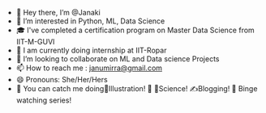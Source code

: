 - 👋 Hey there, I’m @Janaki
- 👀 I’m interested in Python, ML, Data Science
- 🎓 I've completed a certification program on Master Data Science from  IIT-M-GUVI
- 🌱 I am currently doing internship at IIT-Ropar
- 💞️ I’m looking to collaborate on ML and Data science Projects
- 📫 How to reach me : janumirra@gmail.com
- 😄 Pronouns: She/Her/Hers
- 💭 You can catch me doing🎨Illustration! 🧬 🧪Science! ✍️Blogging! 🍿 Binge watching series!


<!---
janumirra/janumirra is a ✨ special ✨ repository because its `README.md` (this file) appears on your GitHub profile.
You can click the Preview link to take a look at your changes.
--->
